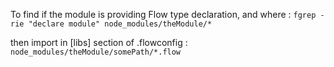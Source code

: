 To find if the module is providing Flow type declaration, and where :
`fgrep -rie "declare module" node_modules/theModule/*`

then import in [libs] section of .flowconfig :
`node_modules/theModule/somePath/*.flow`
